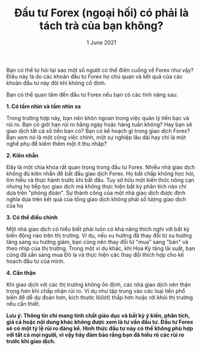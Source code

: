 ﻿---
title: Đầu tư Forex (ngoại hối) có phải là tách trà của bạn không?
date: 1 June 2021
description: I am a description of a great article
img: /images/article/Is-Trading-forex-is-your-cup-of-tea.jpg
alt: Đầu tư Forex (ngoại hối) có phải là tách trà của bạn không?
tags: 
  - Hashtag 1
  - Hashtag 2
  - Hashtag 3
  - Hashtag 4
  - Hashtag 5
  - Hashtag 6
---


Bạn có thể tự hỏi tại sao một số người có thể điên cuồng về Forex như vậy? Điều này là do các khoản đầu tư Forex họ chủ quan và kết quả của các khoản đầu tư này đôi khi không cố định.

Bạn có thể quan tâm đến đầu tư Forex nếu bạn có các tính năng sau:

**1. Có tầm nhìn và tầm nhìn xa**

Trong trường hợp này, bạn nên khôn ngoan trong việc quản lý tiền bạc và rủi ro. Bạn có giới hạn rủi ro hằng ngày hoặc hàng tuần không? Hay bạn sẽ giao dịch tất cả số tiền bạn có? Bạn có kế hoạch gì trong giao dịch Forex? Bạn xem nó là một công việc chính, một sự nghiệp lâu dài hay chỉ là một nghề phụ để kiếm thêm một ít thu nhập?

**2. Kiên nhẫn**

Đây là một chìa khóa rất quan trọng trong đầu tư Forex. Nhiều nhà giao dịch không đủ kiên nhẫn để bắt đầu giao dịch Forex. Họ bất chấp không học hỏi, tìm hiểu và thực hành trước khi bắt đầu. Tuy sở hữu một kiến thức nông cạn nhưng họ tiếp tục giao dịch mà không thực hiện bất kỳ phân tích nào chỉ dựa trên "phỏng đoán". Sự thành công của một nhà giao dịch được định nghĩa dựa trên kết quả của tổng giao dịch không phải số lượng giao dịch của họ

**3. Có thể điều chỉnh**

Một nhà giao dịch có hiểu biết phải luôn có khả năng thích nghi với bất kỳ biến động nào trên thị trường. Ví dụ, nếu xu hướng đã thay đổi từ xu hướng tăng sang xu hướng giảm, bạn cũng nên thay đổi từ "mua" sang "bán" và theo nhịp của thị trường. Trong một ví dụ khác, khi Hoa Kỳ tăng lãi suất, bạn cũng đã sẵn sàng mua Đô la và thực hiện các thay đổi thích hợp cho kế hoạch đầu tư của mình.

**4. Cẩn thận**

Khi giao dịch với các thị trường không ổn định, các nhà giao dịch nên thận trọng hơn khi chấp nhận rủi ro. Ví dụ như tập trung vào các loại tiền phổ biến để dễ dự đoán hơn, kích thước lô(lot) thấp hơn hoặc rời khỏi thị trường nếu cần thiết.

**Lưu ý: Thông tin chỉ mang tính chất giáo dục và bất kỳ ý kiến, phân tích, giá cả hoặc nội dung khác không được xem là tư vấn đầu tư. Đầu tư Forex sẽ có một tỷ lệ rủi ro đáng kể. Hình thức đầu tư này có thể không phù hợp với tất cả mọi người, vì vậy hãy đảm bảo rằng bạn đã hiểu rõ các rủi ro trước khi giao dịch.**